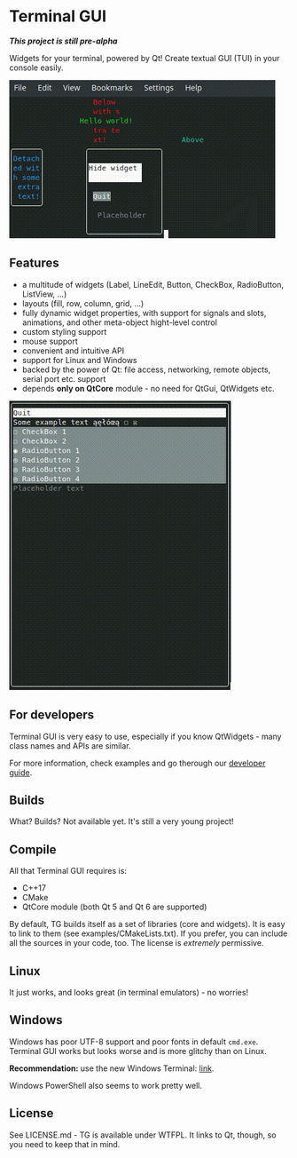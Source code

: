 # Terminal GUI

***This project is still pre-alpha***

Widgets for your terminal, powered by Qt! Create textual GUI (TUI) in your
console easily.

![Terminal GUI showcase](doc/img/terminal-gui.gif "Terminal GUI showcase")

## Features

* a multitude of widgets (Label, LineEdit, Button, CheckBox, RadioButton,
ListView, ...)
* layouts (fill, row, column, grid, ...)
* fully dynamic widget properties, with support for signals and slots,
animations, and other meta-object hight-level control
* custom styling support
* mouse support
* convenient and intuitive API
* support for Linux and Windows
* backed by the power of Qt: file access, networking, remote objects,
serial port etc. support
* depends **only on QtCore** module - no need for QtGui, QtWidgets etc.

![Terminal GUI widgets](doc/img/terminal-gui-2.gif "Terminal GUI widgets")

## For developers

Terminal GUI is very easy to use, especially if you know QtWidgets - many class
names and APIs are similar.

For more information, check examples and go therough our
[developer guide](doc/developer_guide.md).

## Builds

What? Builds? Not available yet. It's still a very young project!

## Compile

All that Terminal GUI requires is:
* C++17
* CMake
* QtCore module (both Qt 5 and Qt 6 are supported)

By default, TG builds itself as a set of libraries (core and widgets). It is
easy to link to them (see examples/CMakeLists.txt). If you prefer, you can
include all the sources in your code, too. The license is *extremely*
permissive.

## Linux

It just works, and looks great (in terminal emulators) - no worries!

## Windows

Windows has poor UTF-8 support and poor fonts in default `cmd.exe`. Terminal GUI
works but looks worse and is more glitchy than on Linux.

**Recommendation:** use the new Windows Terminal: [link](https://aka.ms/terminal).

Windows PowerShell also seems to work pretty well.

## License

See LICENSE.md - TG is available under WTFPL. It links to Qt, though, so you
need to keep that in mind.
